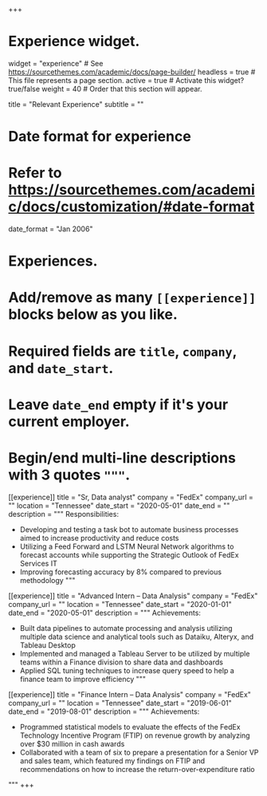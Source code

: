 +++
# Experience widget.
widget = "experience"  # See https://sourcethemes.com/academic/docs/page-builder/
headless = true  # This file represents a page section.
active = true  # Activate this widget? true/false
weight = 40  # Order that this section will appear.

title = "Relevant
Experience"
subtitle = ""

# Date format for experience
#   Refer to https://sourcethemes.com/academic/docs/customization/#date-format
date_format = "Jan 2006"

# Experiences.
#   Add/remove as many `[[experience]]` blocks below as you like.
#   Required fields are `title`, `company`, and `date_start`.
#   Leave `date_end` empty if it's your current employer.
#   Begin/end multi-line descriptions with 3 quotes `"""`.
[[experience]]
  title = "Sr, Data analyst"
  company = "FedEx"
  company_url = ""
  location = "Tennessee"
  date_start = "2020-05-01"
  date_end = ""
  description = """
  Responsibilities:

  * Developing and testing a task bot to automate business processes aimed to increase productivity and reduce costs
  * Utilizing a Feed Forward and LSTM Neural Network algorithms to forecast accounts while supporting the Strategic Outlook of FedEx Services IT
  * Improving forecasting accuracy by 8% compared to previous methodology
  """

[[experience]]
  title = "Advanced Intern – Data Analysis"
  company = "FedEx"
  company_url = ""
  location = "Tennessee"
  date_start = "2020-01-01"
  date_end = "2020-05-01"
  description = """
  Achievements:

  * Built data pipelines to automate processing and analysis utilizing multiple data science and analytical tools such as Dataiku, Alteryx, and Tableau Desktop
  * Implemented and managed a Tableau Server to be utilized by multiple teams within a Finance division to share data and dashboards
  * Applied SQL tuning techniques to increase query speed to help a finance team to improve efficiency
  """

[[experience]]
  title = "Finance Intern – Data Analysis"
  company = "FedEx"
  company_url = ""
  location = "Tennessee"
  date_start = "2019-06-01"
  date_end = "2019-08-01"
  description = """
  Achievements:

  * Programmed statistical models to evaluate the effects of the FedEx  Technology Incentive  Program  (FTIP) on revenue growth by analyzing over $30 million in cash awards
  * Collaborated with a team of six to prepare a presentation for a Senior VP and sales team, which featured my findings on FTIP and recommendations on how to increase the return-over-expenditure ratio

  """
+++
